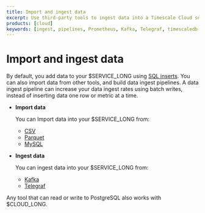 ```yaml
---
title: Import and ingest data
excerpt: Use third-party tools to ingest data into a Timescale Cloud service
products: [cloud]
keywords: [ingest, pipelines, Prometheus, Kafka, Telegraf, timescaledb-parallel-copy, csv]
---
```


# Import and ingest data

By default, you add data to your $SERVICE_LONG using [SQL inserts][writing-data]. You can also 
import data from other tools, and build data ingest pipelines. A data ingest pipeline can
increase your data ingest rates using batch writes, instead of inserting data one row or metric at a time. 

- **Import data**

  You can Import data into your $SERVICE_LONG from:
  * [CSV][import-csv]
  * [Parquet][import-parquet]
  * [MySQL][import-mysql]

- **Ingest data**

  You can ingest data into your $SERVICE_LONG from:
    * [Kafka][ingest-kafka]
    * [Telegraf][ingest-telegraf]

Any tool that can read or write to PostgreSQL also works with $CLOUD_LONG.

[ingest-kafka]: /use-timescale/:currentVersion:/ingest-data/ingest-kafka/
[ingest-telegraf]: /use-timescale/:currentVersion:/ingest-data/telegraf/
[writing-data]: /use-timescale/:currentVersion:/write-data/
[import-csv]: /use-timescale/:currentVersion:/ingest-data/import-csv/
[import-mysql]: /use-timescale/:currentVersion:/ingest-data/import-mysql/
[import-parquet]: /use-timescale/:currentVersion:/ingest-data/import-parquet/
